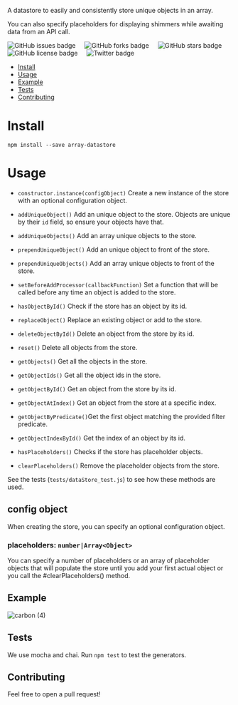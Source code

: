 A datastore to easily and consistently store unique objects in an array.

You can also specify placeholders for displaying shimmers while awaiting data from an API call.

<div class="badge-examples__ExampleTable-sc-1m4e1ck-0 hgKsAa"><span style="height:20px; display:inline; margin-right:20px" class="common__BadgeWrapper-v13icv-3 GSKuB"><img alt="GitHub issues badge" src="https://img.shields.io/github/issues/Lwdthe1/jsdoc-rest-api"></span><span style="height:20px; display:inline; margin-right:20px" class="common__BadgeWrapper-v13icv-3 GSKuB"><img alt="GitHub forks badge" src="https://img.shields.io/github/forks/Lwdthe1/jsdoc-rest-api"></span><span style="height:20px; display:inline; margin-right:20px" class="common__BadgeWrapper-v13icv-3 GSKuB"><img alt="GitHub stars badge" src="https://img.shields.io/github/stars/Lwdthe1/jsdoc-rest-api"></span><span style="height:20px; display:inline; margin-right:20px" class="common__BadgeWrapper-v13icv-3 GSKuB"><img alt="GitHub license badge" src="https://img.shields.io/github/license/Lwdthe1/jsdoc-rest-api"></span><span style="height:20px; display:inline; margin-right:20px" class="common__BadgeWrapper-v13icv-3 GSKuB"><img alt="Twitter badge" src="https://img.shields.io/twitter/url?url=https%3A%2F%2Fgithub.com%2FLwdthe1%2Fjsdoc-rest-api"></span></tbody></table>

- [Install](#install)
- [Usage](#usage)
- [Example](#example)
- [Tests](#tests)
- [Contributing](#contributing)

# Install

`npm install --save array-datastore`

# Usage

- `constructor.instance(configObject)` Create a new instance of the store with an optional configuration object.
- `addUniqueObject()` Add an unique object to the store. Objects are unique by their `id` field, so ensure your objects have that.
- `addUniqueObjects()` Add an array unique objects to the store.
- `prependUniqueObject()` Add an unique object to front of the store.
- `prependUniqueObjects()` Add an array unique objects to front of the store.
- `setBeforeAddProcessor(callbackFunction)` Set a function that will be called before any time an object is added to the store.

- `hasObjectById()` Check if the store has an object by its id.
- `replaceObject()` Replace an existing object or add to the store.
- `deleteObjectById()` Delete an object from the store by its id.
- `reset()` Delete all objects from the store.

- `getObjects()` Get all the objects in the store.
- `getObjectIds()` Get all the object ids in the store.
- `getObjectById()` Get an object from the store by its id.
- `getObjectAtIndex()` Get an object from the store at a specific index.
- `getObjectByPredicate()`Get the first object matching the provided filter predicate.
- `getObjectIndexById()` Get the index of an object by its id.

- `hasPlaceholders()` Checks if the store has placeholder objects.
- `clearPlaceholders()` Remove the placeholder objects from the store.

See the tests (`tests/dataStore_test.js`) to see how these methods are used.

## config object

When creating the store, you can specify an optional configuration object.

### placeholders: `number|Array<Object>`

You can specify a number of placeholders or an array of placeholder objects that will populate the store until you add your first actual object or you call the #clearPlaceholders() method.

## Example

![carbon (4)](https://user-images.githubusercontent.com/5778798/68904124-fd9c8600-06f1-11ea-9d33-33a9f8613121.png)

## Tests

We use mocha and chai. Run `npm test` to test the generators.

## Contributing

Feel free to open a pull request!
